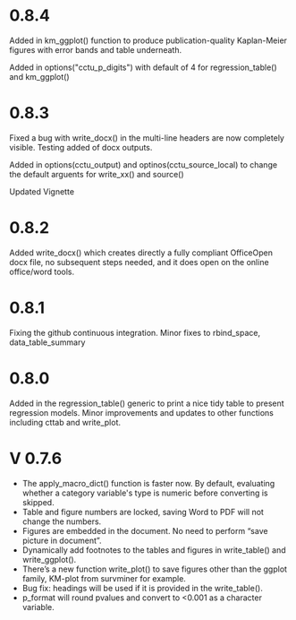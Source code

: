 # 0.8.4

Added in km_ggplot() function to produce publication-quality Kaplan-Meier figures with error bands and table underneath.

Added in options("cctu_p_digits") with default of 4 for regression_table()  and km_ggplot()

# 0.8.3

Fixed a bug with write_docx() in the multi-line headers are now completely visible. Testing added of docx outputs.

Added in options(cctu_output) and optinos(cctu_source_local) to change the default arguents for write_xx() and source()

Updated Vignette


# 0.8.2

Added write_docx() which creates directly a fully compliant OfficeOpen docx file,
no subsequent steps needed, and it does open on the online office/word tools.


# 0.8.1 

Fixing the github continuous integration. Minor fixes to rbind_space, data_table_summary


#  0.8.0

Added in the regression_table() generic to print a nice tidy table
to present regression models. Minor improvements and updates to other functions including cttab and write_plot.



# V 0.7.6

-	The apply_macro_dict() function is faster now. By default, evaluating whether a category variable's type is numeric before converting is skipped.
-	Table and figure numbers are locked, saving Word to PDF will not change the numbers.
-	Figures are embedded in the document. No need to perform “save picture in document”.
-	Dynamically add footnotes to the tables and figures in write_table() and write_ggplot().
-	There’s a new function write_plot() to save figures other than the ggplot family, KM-plot from survminer for example. 
-	Bug fix: headings will be used if it is provided in the write_table().
- p_format will round pvalues and convert to <0.001 as a character variable.


